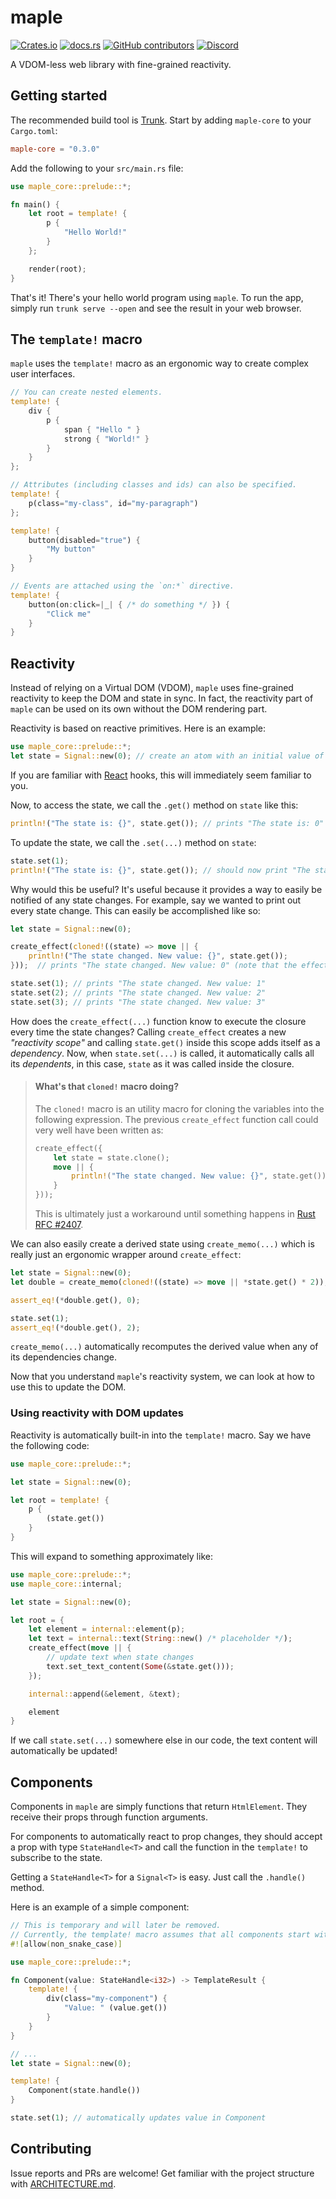 # maple

[![Crates.io](https://img.shields.io/crates/v/maple-core)](https://crates.io/crates/maple-core)
[![docs.rs](https://img.shields.io/docsrs/maple-core?color=blue&label=docs.rs)](https://docs.rs/maple-core)
[![GitHub contributors](https://img.shields.io/github/contributors/lukechu10/maple)](https://github.com/lukechu10/maple/graphs/contributors)
[![Discord](https://img.shields.io/discord/820400041332179004?label=discord)](https://discord.gg/vDwFUmm6mU)

A VDOM-less web library with fine-grained reactivity.

## Getting started

The recommended build tool is [Trunk](https://trunkrs.dev/).
Start by adding `maple-core` to your `Cargo.toml`:

```toml
maple-core = "0.3.0"
```

Add the following to your `src/main.rs` file:

```rust
use maple_core::prelude::*;

fn main() {
    let root = template! {
        p {
            "Hello World!"
        }
    };

    render(root);
}
```

That's it! There's your hello world program using `maple`. To run the app, simply run `trunk serve --open` and see the result in your web browser.

## The `template!` macro

`maple` uses the `template!` macro as an ergonomic way to create complex user interfaces.

```rust
// You can create nested elements.
template! {
    div {
        p {
            span { "Hello " }
            strong { "World!" }
        }
    }
};

// Attributes (including classes and ids) can also be specified.
template! {
    p(class="my-class", id="my-paragraph")
};

template! {
    button(disabled="true") {
        "My button"
    }
}

// Events are attached using the `on:*` directive.
template! {
    button(on:click=|_| { /* do something */ }) {
        "Click me"
    }
}
```

## Reactivity

Instead of relying on a Virtual DOM (VDOM), `maple` uses fine-grained reactivity to keep the DOM and state in sync.
In fact, the reactivity part of `maple` can be used on its own without the DOM rendering part.

Reactivity is based on reactive primitives. Here is an example:

```rust
use maple_core::prelude::*;
let state = Signal::new(0); // create an atom with an initial value of 0
```

If you are familiar with [React](https://reactjs.org/) hooks, this will immediately seem familiar to you.

Now, to access the state, we call the `.get()` method on `state` like this:

```rust
println!("The state is: {}", state.get()); // prints "The state is: 0"
```

To update the state, we call the `.set(...)` method on `state`:

```rust
state.set(1);
println!("The state is: {}", state.get()); // should now print "The state is: 0"
```

Why would this be useful? It's useful because it provides a way to easily be notified of any state changes.
For example, say we wanted to print out every state change. This can easily be accomplished like so:

```rust
let state = Signal::new(0);

create_effect(cloned!((state) => move || {
    println!("The state changed. New value: {}", state.get());
}));  // prints "The state changed. New value: 0" (note that the effect is always executed at least 1 regardless of state changes)

state.set(1); // prints "The state changed. New value: 1"
state.set(2); // prints "The state changed. New value: 2"
state.set(3); // prints "The state changed. New value: 3"
```

How does the `create_effect(...)` function know to execute the closure every time the state changes?
Calling `create_effect` creates a new _"reactivity scope"_ and calling `state.get()` inside this scope adds itself as a _dependency_.
Now, when `state.set(...)` is called, it automatically calls all its _dependents_, in this case, `state` as it was called inside the closure.

> #### What's that `cloned!` macro doing?
>
> The `cloned!` macro is an utility macro for cloning the variables into the following expression. The previous `create_effect` function call could very well have been written as:
>
> ```rust
> create_effect({
>     let state = state.clone();
>     move || {
>         println!("The state changed. New value: {}", state.get());
>     }
> }));
> ```
>
> This is ultimately just a workaround until something happens in [Rust RFC #2407](https://github.com/rust-lang/rfcs/issues/2407).

We can also easily create a derived state using `create_memo(...)` which is really just an ergonomic wrapper around `create_effect`:

```rust
let state = Signal::new(0);
let double = create_memo(cloned!((state) => move || *state.get() * 2));

assert_eq!(*double.get(), 0);

state.set(1);
assert_eq!(*double.get(), 2);
```

`create_memo(...)` automatically recomputes the derived value when any of its dependencies change.

Now that you understand `maple`'s reactivity system, we can look at how to use this to update the DOM.

### Using reactivity with DOM updates

Reactivity is automatically built-in into the `template!` macro. Say we have the following code:

```rust
use maple_core::prelude::*;

let state = Signal::new(0);

let root = template! {
    p {
        (state.get())
    }
}
```

This will expand to something approximately like:

```rust
use maple_core::prelude::*;
use maple_core::internal;

let state = Signal::new(0);

let root = {
    let element = internal::element(p);
    let text = internal::text(String::new() /* placeholder */);
    create_effect(move || {
        // update text when state changes
        text.set_text_content(Some(&state.get()));
    });

    internal::append(&element, &text);

    element
}
```

If we call `state.set(...)` somewhere else in our code, the text content will automatically be updated!

## Components

Components in `maple` are simply functions that return `HtmlElement`.
They receive their props through function arguments.

For components to automatically react to prop changes, they should accept a prop with type `StateHandle<T>` and call the function in the `template!` to subscribe to the state.

Getting a `StateHandle<T>` for a `Signal<T>` is easy. Just call the `.handle()` method.

Here is an example of a simple component:

```rust
// This is temporary and will later be removed.
// Currently, the template! macro assumes that all components start with an uppercase character.
#![allow(non_snake_case)]

use maple_core::prelude::*;

fn Component(value: StateHandle<i32>) -> TemplateResult {
    template! {
        div(class="my-component") {
            "Value: " (value.get())
        }
    }
}

// ...
let state = Signal::new(0);

template! {
    Component(state.handle())
}

state.set(1); // automatically updates value in Component
```

## Contributing

Issue reports and PRs are welcome!
Get familiar with the project structure with [ARCHITECTURE.md](https://github.com/lukechu10/maple/blob/master/ARCHITECTURE.md).
